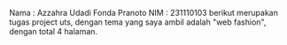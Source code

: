 Nama : Azzahra Udadi Fonda Pranoto
NIM : 231110103
berikut merupakan tugas project uts, dengan tema yang saya ambil adalah "web fashion", dengan total 4 halaman.
